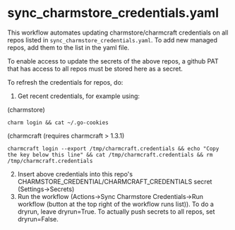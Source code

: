 
# sync_charmstore_credentials.yaml

This workflow automates updating charmstore/charmcraft credentials on all repos listed in `sync_charmstore_credentials.yaml`.  To add new managed repos, add them to the list in the yaml file.

To enable access to update the secrets of the above repos, a github PAT that has access to all repos must be stored here as a secret.  

To refresh the credentials for repos, do:

1. Get recent credentials, for example using:

(charmstore)
```
charm login && cat ~/.go-cookies
```
(charmcraft (requires charmcraft > 1.3.1)
```
charmcraft login --export /tmp/charmcraft.credentials && echo "Copy the key below this line" && cat /tmp/charmcraft.credentials && rm /tmp/charmcraft.credentials
```

2. Insert above credentials into this repo's CHARMSTORE_CREDENTIAL/CHARMCRAFT_CREDENTIALS secret (Settings->Secrets)
3. Run the workflow (Actions->Sync Charmstore Credentials->Run workflow (button at the top right of the workflow runs list)).  To do a dryrun, leave dryrun=True.  To actually push secrets to all repos, set dryrun=False.
